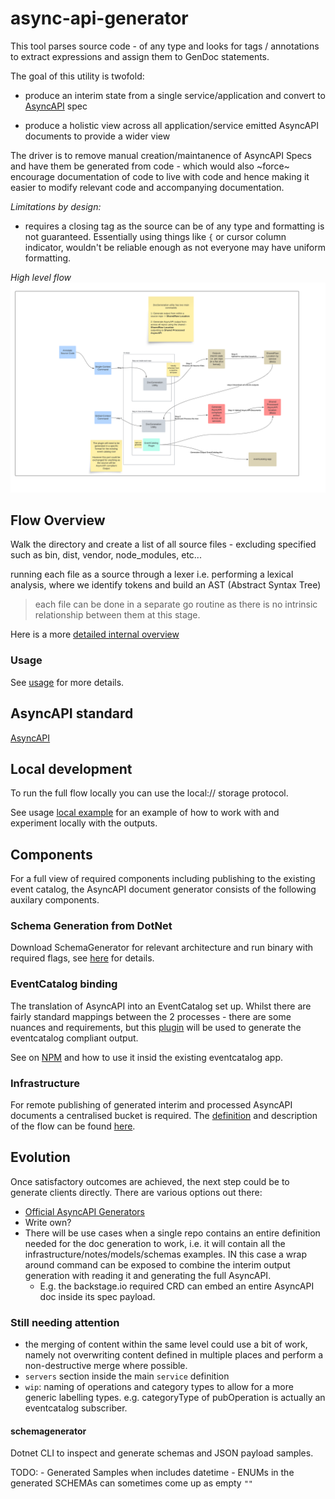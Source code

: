 # async-api-generator

This tool parses source code - of any type and looks for tags / annotations to extract expressions and assign them to GenDoc statements.

The goal of this utility is twofold:

- produce an interim state from a single service/application and convert to [AsyncAPI](https://www.asyncapi.com) spec

- produce a holistic view across all application/service emitted AsyncAPI documents to provide a wider view

The driver is to remove manual creation/maintanence of AsyncAPI Specs and have them be generated from code - which would also ~force~ encourage documentation of code to live with code and hence making it easier to modify relevant code and accompanying documentation.

_Limitations by design:_

- requires a closing tag as the source can be of any type and formatting is not guaranteed. Essentially using things like `{` or cursor column indicator, wouldn't be reliable enough as not everyone may have uniform formatting.

_High level flow_
![hl-flow diagram](./docs/hl-flow.png)

## Flow Overview

Walk the directory and create a list of all source files - excluding specified such as bin, dist, vendor, node_modules, etc...

running each file as a source through a lexer i.e. performing a lexical analysis, where we identify tokens and build an AST (Abstract Syntax Tree)

> each file can be done in a separate go routine as there is no intrinsic relationship between them at this stage. 

Here is a more [detailed internal overview](./docs/internals.md)

### Usage

See [usage](./docs/usage.md) for more details.

## AsyncAPI standard

[AsyncAPI](./docs/asyncapi.md)

## Local development

To run the full flow locally you can use the local:// storage protocol.

See usage [local example](./docs/usage.md#LocalExample) for an example of how to work with and experiment locally with the outputs.

## Components

For a full view of required components including publishing to the existing event catalog, the AsyncAPI document generator consists of the following auxilary components.

### Schema Generation from DotNet

Download SchemaGenerator for relevant architecture and run binary with required flags, see [here](./src/dotnet/Schema.Generator/README.md) for details.

### EventCatalog binding

The translation of AsyncAPI into an EventCatalog set up. Whilst there are fairly standard mappings between the 2 processes - there are some nuances and requirements, but this [plugin](./src/ts/eventcatalog-plugin-doc-generator-azblob/README.md) will be used to generate the eventcatalog compliant output.

See on [NPM](TODO) and how to use it insid the existing eventcatalog app.

### Infrastructure

For remote publishing of generated interim and processed AsyncAPI documents a centralised bucket is required. The [definition](./terraform/examples/full/full.tf) and description of the flow can be found [here](./terraform/README.md).

## Evolution

Once satisfactory outcomes are achieved, the next step could be to generate clients directly. There are various options out there:

- [Official AsyncAPI Generators](https://github.com/asyncapi/generator)
- Write own?
- There will be use cases when a single repo contains an entire definition needed for the doc generation to work, i.e. it will contain all the infrastructure/notes/models/schemas examples. IN this case a wrap around command can be exposed to combine the interim output generation with reading it and generating the full AsyncAPI. 
    - E.g. the backstage.io required CRD can embed an entire AsyncAPI doc inside its spec payload.

### Still needing attention

- the merging of content within the same level could use a bit of work, namely not overwriting content defined in multiple places and perform a non-destructive merge where possible.
- `servers` section inside the main `service` definition
- `wip`: naming of operations and category types to allow for a more generic labelling types. e.g. categoryType of pubOperation is actually an eventcatalog subscriber.

#### schemagenerator

Dotnet CLI to inspect and generate schemas and JSON payload samples. 

TODO:
    - Generated Samples when includes datetime
    - ENUMs in the generated SCHEMAs can sometimes come up as empty `""`
